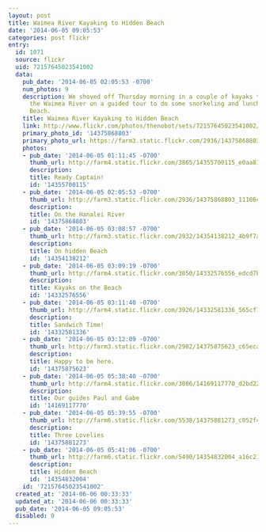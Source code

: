 ```yaml
---
layout: post
title: Waimea River Kayaking to Hidden Beach
date: '2014-06-05 09:05:53'
categories: post flickr
entry:
  id: 1071
  source: flickr
  uid: 72157645023541002
  data:
    pub_date: '2014-06-05 02:05:53 -0700'
    num_photos: 9
    description: We shoved off Thursday morning in a couple of kayaks to paddle down
      the Waimea River on a guided tour to do some snorkeling and lunch on Hidden
      Beach.
    title: Waimea River Kayaking to Hidden Beach
    link: http://www.flickr.com/photos/thenobot/sets/72157645023541002/
    primary_photo_id: '14375868803'
    primary_photo_url: https://farm3.static.flickr.com/2936/14375868803_11106c0fc2_m.jpg
    photos:
    - pub_date: '2014-06-05 01:11:45 -0700'
      thumb_url: http://farm4.static.flickr.com/3865/14355700115_e0aa8172ac_s.jpg
      description: 
      title: Ready Captain!
      id: '14355700115'
    - pub_date: '2014-06-05 02:05:53 -0700'
      thumb_url: http://farm3.static.flickr.com/2936/14375868803_11106c0fc2_s.jpg
      description: 
      title: On the Hanalei River
      id: '14375868803'
    - pub_date: '2014-06-05 03:08:57 -0700'
      thumb_url: http://farm3.static.flickr.com/2932/14354138212_4b9f7ab077_s.jpg
      description: 
      title: On hidden Beach
      id: '14354138212'
    - pub_date: '2014-06-05 03:09:19 -0700'
      thumb_url: http://farm4.static.flickr.com/3850/14332576556_edcd7bd018_s.jpg
      description: 
      title: Kayaks on the Beach
      id: '14332576556'
    - pub_date: '2014-06-05 03:11:40 -0700'
      thumb_url: http://farm4.static.flickr.com/3926/14332581336_565cf7a468_s.jpg
      description: 
      title: Sandwich Time!
      id: '14332581336'
    - pub_date: '2014-06-05 03:12:09 -0700'
      thumb_url: http://farm3.static.flickr.com/2902/14375875623_c65ecaf01f_s.jpg
      description: 
      title: Happy to be here.
      id: '14375875623'
    - pub_date: '2014-06-05 05:38:40 -0700'
      thumb_url: http://farm4.static.flickr.com/3886/14169117770_d2bd221c9d_s.jpg
      description: 
      title: Our guides Paul and Gabe
      id: '14169117770'
    - pub_date: '2014-06-05 05:39:55 -0700'
      thumb_url: http://farm6.static.flickr.com/5538/14375881273_c052f45be8_s.jpg
      description: 
      title: Three Lovelies
      id: '14375881273'
    - pub_date: '2014-06-05 05:41:06 -0700'
      thumb_url: http://farm6.static.flickr.com/5490/14354832004_a16c21e33c_s.jpg
      description: 
      title: Hidden Beach
      id: '14354832004'
    id: '72157645023541002'
  created_at: '2014-06-06 00:33:33'
  updated_at: '2014-06-06 00:33:33'
  pub_date: '2014-06-05 09:05:53'
  disabled: 0
---
```

